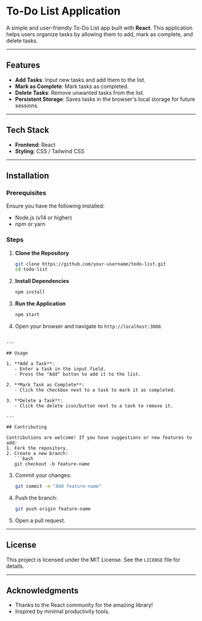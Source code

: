 # To-Do List Application

A simple and user-friendly To-Do List app built with **React**. This application helps users organize tasks by allowing them to add, mark as complete, and delete tasks.

---

## Features

- **Add Tasks**: Input new tasks and add them to the list.
- **Mark as Complete**: Mark tasks as completed.
- **Delete Tasks**: Remove unwanted tasks from the list.
- **Persistent Storage**: Saves tasks in the browser's local storage for future sessions.

---

## Tech Stack

- **Frontend**: React
- **Styling**: CSS / Tailwind CSS

---

## Installation

### Prerequisites
Ensure you have the following installed:
- Node.js (v14 or higher)
- npm or yarn

### Steps

1. **Clone the Repository**
   ```bash
   git clone https://github.com/your-username/todo-list.git
   cd todo-list
   ```

2. **Install Dependencies**
   ```bash
   npm install
   ```

3. **Run the Application**
   ```bash
   npm start
   ```

4. Open your browser and navigate to `http://localhost:3000`.

```

---

## Usage

1. **Add a Task**:
   - Enter a task in the input field.
   - Press the "Add" button to add it to the list.

2. **Mark Task as Complete**:
   - Click the checkbox next to a task to mark it as completed.

3. **Delete a Task**:
   - Click the delete icon/button next to a task to remove it.

---

## Contributing

Contributions are welcome! If you have suggestions or new features to add:
1. Fork the repository.
2. Create a new branch:
   ```bash
   git checkout -b feature-name
   ```
3. Commit your changes:
   ```bash
   git commit -m "Add feature-name"
   ```
4. Push the branch:
   ```bash
   git push origin feature-name
   ```
5. Open a pull request.

---

## License

This project is licensed under the MIT License. See the `LICENSE` file for details.

---

## Acknowledgments

- Thanks to the React community for the amazing library!
- Inspired by minimal productivity tools.

